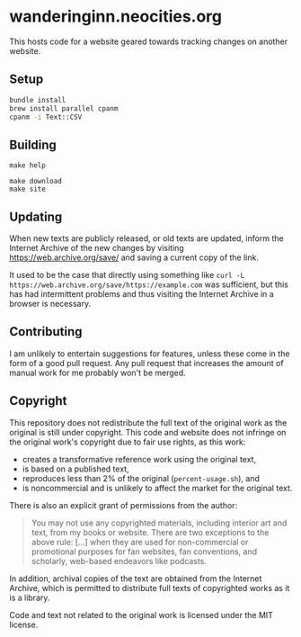 # wanderinginn.neocities.org

This hosts code for a website geared towards tracking changes on another website.

## Setup

```sh
bundle install
brew install parallel cpanm
cpanm -i Text::CSV
```

## Building

```
make help

make download
make site
```

## Updating

When new texts are publicly released, or old texts are updated, inform the Internet Archive of the new changes by visiting <https://web.archive.org/save/> and saving a current copy of the link.

It used to be the case that directly using something like `curl -L https://web.archive.org/save/https://example.com` was sufficient, but this has had intermittent problems and thus visiting the Internet Archive in a browser is necessary.

## Contributing

I am unlikely to entertain suggestions for features, unless these come in the form of a good pull request. Any pull request that increases the amount of manual work for me probably won't be merged.

## Copyright

This repository does not redistribute the full text of the original work as the original is still under copyright. This code and website does not infringe on the original work's copyright due to fair use rights, as this work:

* creates a transformative reference work using the original text,
* is based on a published text,
* reproduces less than 2% of the original (`percent-usage.sh`), and
* is noncommercial and is unlikely to affect the market for the original text.

There is also an explicit grant of permissions from the author:

> You may not use any copyrighted materials, including interior art and text, from my books or website.
> There are two exceptions to the above rule:
> [...] when they are used for non-commercial or promotional purposes for fan websites, fan conventions, and scholarly, web-based endeavors like podcasts.

In addition, archival copies of the text are obtained from the Internet Archive, which is permitted to distribute full texts of copyrighted works as it is a library.

Code and text not related to the original work is licensed under the MIT license.
